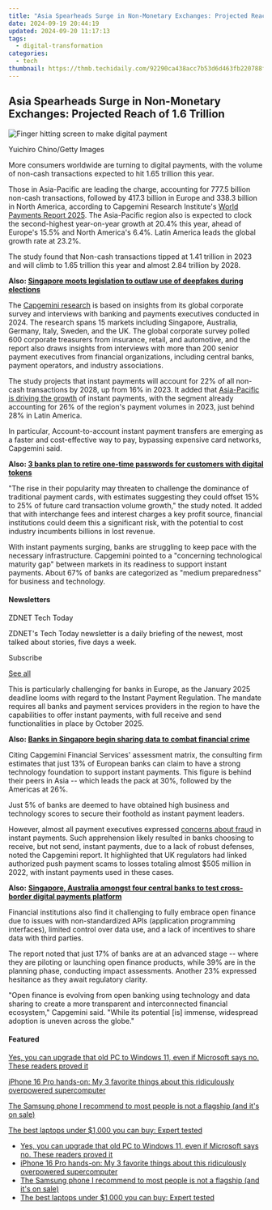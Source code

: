 ```yaml
---
title: "Asia Spearheads Surge in Non-Monetary Exchanges: Projected Reach of 1.6 Trillion"
date: 2024-09-19 20:44:19
updated: 2024-09-20 11:17:13
tags:
  - digital-transformation
categories:
  - tech
thumbnail: https://thmb.techidaily.com/92290ca438acc7b53d6d463fb220788f23c7aae03036a5859c384dd9ace3b529.jpg
---
```


## Asia Spearheads Surge in Non-Monetary Exchanges: Projected Reach of 1.6 Trillion

![Finger hitting screen to make digital payment](https://www.zdnet.com/a/img/resize/b808fd91a6b0b36d7f57ba7b4b4f4c1c2b6127a3/2024/09/10/a533ff67-25cd-4320-96dd-f9f7edaf87b8/digital-payments-yuichiro-chino092024.jpg?auto=webp&width=1280)

Yuichiro Chino/Getty Images

More consumers worldwide are turning to digital payments, with the volume of non-cash transactions expected to hit 1.65 trillion this year. 

Those in Asia-Pacific are leading the charge, accounting for 777.5 billion non-cash transactions, followed by 417.3 billion in Europe and 338.3 billion in North America, according to Capgemini Research Institute's [World Payments Report 2025](https://www.capgemini.com/insights/research-library/world-payments-report/). The Asia-Pacific region also is expected to clock the second-highest year-on-year growth at 20.4% this year, ahead of Europe's 15.5% and North America's 6.4%. Latin America leads the global growth rate at 23.2%.

The study found that Non-cash transactions tipped at 1.41 trillion in 2023 and will climb to 1.65 trillion this year and almost 2.84 trillion by 2028\. 

**Also: [Singapore moots legislation to outlaw use of deepfakes during elections](https://www.zdnet.com/article/singapore-moots-legislation-to-outlaw-use-of-deepfakes-during-elections/)**

The [Capgemini research](https://www.capgemini.com/insights/research-institute/) is based on insights from its global corporate survey and interviews with banking and payments executives conducted in 2024\. The research spans 15 markets including Singapore, Australia, Germany, Italy, Sweden, and the UK. The global corporate survey polled 600 corporate treasurers from insurance, retail, and automotive, and the report also draws insights from interviews with more than 200 senior payment executives from financial organizations, including central banks, payment operators, and industry associations. 

The study projects that instant payments will account for 22% of all non-cash transactions by 2028, up from 16% in 2023\. It added that [Asia-Pacific is driving the growth](https://www.zdnet.com/article/southeast-asian-consumers-intensify-online-habits-spending-60-more/) of instant payments, with the segment already accounting for 26% of the region's payment volumes in 2023, just behind 28% in Latin America. 

In particular, Account-to-account instant payment transfers are emerging as a faster and cost-effective way to pay, bypassing expensive card networks, Capgemini said.

**Also: [3 banks plan to retire one-time passwords for customers with digital tokens](https://www.zdnet.com/article/3-banks-plan-to-retire-one-time-passwords-for-customers-with-digital-tokens/)**

"The rise in their popularity may threaten to challenge the dominance of traditional payment cards, with estimates suggesting they could offset 15% to 25% of future card transaction volume growth," the study noted. It added that with interchange fees and interest charges a key profit source, financial institutions could deem this a significant risk, with the potential to cost industry incumbents billions in lost revenue.

With instant payments surging, banks are struggling to keep pace with the necessary infrastructure. Capgemini pointed to a "concerning technological maturity gap" between markets in its readiness to support instant payments. About 67% of banks are categorized as "medium preparedness" for business and technology. 

#### Newsletters

ZDNET Tech Today

ZDNET's Tech Today newsletter is a daily briefing of the newest, most talked about stories, five days a week.

 Subscribe

[See all](https://www.zdnet.com/newsletters/)

This is particularly challenging for banks in Europe, as the January 2025 deadline looms with regard to the Instant Payment Regulation. The mandate requires all banks and payment services providers in the region to have the capabilities to offer instant payments, with full receive and send functionalities in place by October 2025\. 

**Also: [Banks in Singapore begin sharing data to combat financial crime](https://www.zdnet.com/article/banks-in-singapore-begin-sharing-data-to-combat-financial-crime/)**

Citing Capgemini Financial Services' assessment matrix, the consulting firm estimates that just 13% of European banks can claim to have a strong technology foundation to support instant payments. This figure is behind their peers in Asia -- which leads the pack at 30%, followed by the Americas at 26%. 

Just 5% of banks are deemed to have obtained high business and technology scores to secure their foothold as instant payment leaders. 

However, almost all payment executives expressed [concerns about fraud](https://www.zdnet.com/article/asian-banks-are-favorite-target-of-cybercooks-and-malicious-bots-their-preferred-tool/) in instant payments. Such apprehension likely resulted in banks choosing to receive, but not send, instant payments, due to a lack of robust defenses, noted the Capgemini report. It highlighted that UK regulators had linked authorized push payment scams to losses totaling almost $505 million in 2022, with instant payments used in these cases. 

**Also:** [**Singapore, Australia amongst four central banks to test cross-border digital payments platform**](https://www.zdnet.com/finance/banking/singapore-australia-amongst-four-central-banks-to-test-cross-border-digital-payments-platform/#link=%7B%22role%22:%22standard%22,%22href%22:%22https://www.zdnet.com/finance/banking/singapore-australia-amongst-four-central-banks-to-test-cross-border-digital-payments-platform/%22,%22target%22:%22%5Fblank%22,%22absolute%22:%22%22,%22linkText%22:%22%3Cstrong%3ESingapore,%20Australia%20amongst%20four%20central%20banks%20to%20test%20cross-border%20digital%20payments%20platform%3C/strong%3E%22%7D)

Financial institutions also find it challenging to fully embrace open finance due to issues with non-standardized APIs (application programming interfaces), limited control over data use, and a lack of incentives to share data with third parties. 

The report noted that just 17% of banks are at an advanced stage -- where they are piloting or launching open finance products, while 39% are in the planning phase, conducting impact assessments. Another 23% expressed hesitance as they await regulatory clarity.

"Open finance is evolving from open banking using technology and data sharing to create a more transparent and interconnected financial ecosystem," Capgemini said. "While its potential \[is\] immense, widespread adoption is uneven across the globe."

#### Featured

[Yes, you can upgrade that old PC to Windows 11, even if Microsoft says no. These readers proved it](https://www.zdnet.com/article/yes-you-can-upgrade-that-old-pc-to-windows-11-even-if-microsoft-says-no-these-readers-proved-it/ "Yes, you can upgrade that old PC to Windows 11, even if Microsoft says no. These readers proved it")

[iPhone 16 Pro hands-on: My 3 favorite things about this ridiculously overpowered supercomputer](https://www.zdnet.com/article/i-went-hands-on-with-iphone-16-pro-my-3-favorite-features-of-apples-pocket-supercomputer/ "iPhone 16 Pro hands-on: My 3 favorite things about this ridiculously overpowered supercomputer")

[The Samsung phone I recommend to most people is not a flagship (and it's on sale)](https://www.zdnet.com/article/the-samsung-phone-i-recommend-to-most-people-is-not-a-flagship-and-its-on-sale/ "The Samsung phone I recommend to most people is not a flagship (and it's on sale)")

[The best laptops under $1,000 you can buy: Expert tested](https://www.zdnet.com/article/best-laptop-under-1000/ "The best laptops under $1,000 you can buy: Expert tested")

* [Yes, you can upgrade that old PC to Windows 11, even if Microsoft says no. These readers proved it](https://www.zdnet.com/article/yes-you-can-upgrade-that-old-pc-to-windows-11-even-if-microsoft-says-no-these-readers-proved-it/ "Yes, you can upgrade that old PC to Windows 11, even if Microsoft says no. These readers proved it")
* [iPhone 16 Pro hands-on: My 3 favorite things about this ridiculously overpowered supercomputer](https://www.zdnet.com/article/i-went-hands-on-with-iphone-16-pro-my-3-favorite-features-of-apples-pocket-supercomputer/ "iPhone 16 Pro hands-on: My 3 favorite things about this ridiculously overpowered supercomputer")
* [The Samsung phone I recommend to most people is not a flagship (and it's on sale)](https://www.zdnet.com/article/the-samsung-phone-i-recommend-to-most-people-is-not-a-flagship-and-its-on-sale/ "The Samsung phone I recommend to most people is not a flagship (and it's on sale)")
* [The best laptops under $1,000 you can buy: Expert tested](https://www.zdnet.com/article/best-laptop-under-1000/ "The best laptops under $1,000 you can buy: Expert tested")

<ins class="adsbygoogle"
     style="display:block"
     data-ad-format="autorelaxed"
     data-ad-client="ca-pub-7571918770474297"
     data-ad-slot="1223367746"></ins>



<ins class="adsbygoogle"
     style="display:block"
     data-ad-client="ca-pub-7571918770474297"
     data-ad-slot="8358498916"
     data-ad-format="auto"
     data-full-width-responsive="true"></ins>
